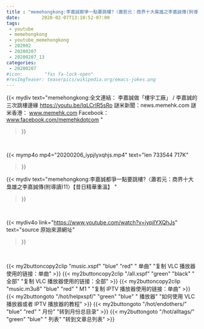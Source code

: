 ```yaml
---
title : "memehongkong:李嘉誠都爭一點要跳樓?〈蕭若元：商界十大梟雄之李嘉誠傳(附導讀)11〉【昔日精華重溫】 "
date:        2020-02-07T13:10:52-07:00
tags:
 - youtube
 - memehongkong
 - youtube_memehongkong
 - 202002
 - 20200207
 - 20200207_13
categories:
 - 20200207
#icon:        "fas fa-lock-open"
#resImgTeaser: teaserpics/wikipedia.org/emacs-jokes.png
---
```


{{< mydiv text="memehongkong:全文連結： 李嘉誠做「樓宇工廠」 / 李嘉誠的三次跳樓邊緣 https://youtu.be/IqLCrIR5sRo  謎米新聞：news.memehk.com 謎米香港： www.memehk.com Facebook：www.facebook.com/memehkdotcom "
>}}
<br>


{{< mymp4o mp4="20200206_iypjlyxqhjs.mp4"
text="len 733544    717K"
>}}


{{< mydiv text="memehongkong:李嘉誠都爭一點要跳樓?〈蕭若元：商界十大梟雄之李嘉誠傳(附導讀)11〉【昔日精華重溫】 "
>}}
<br>

{{< mydiv4o link="https://www.youtube.com/watch?v=iypjlYXQhJs"
text="source 原始來源網址"
>}}


<br>





{{< my2buttoncopy2clip "music.xspf"        "blue"   "red"    " 单曲"  "复制 VLC 播放器使用的链接：单曲" >}} {{< my2buttoncopy2clip "/all.xspf"         "green"  "black"  " 全部"  "复制 VLC 播放器使用的链接：全部" >}} {{< my2buttoncopy2clip "music.m3u8"        "blue"   "red"    " M1 "    "复制 IPTV 播放器使用的链接：单曲" >}} {{< my2buttongoto      "/hot/helpxspf/"    "green"  "blue"   " 播放器" "如何使用 VLC 播放器或者 IPTV 播放器的教程" >}} {{< my2buttongoto      "/hot/endothers/"   "blue"   "red"    " 月份"   "转到月份总目录" >}} {{< my2buttongoto      "/hot/alltags/"     "green"  "blue"   " 列表"   "转到文章总列表" >}} 
